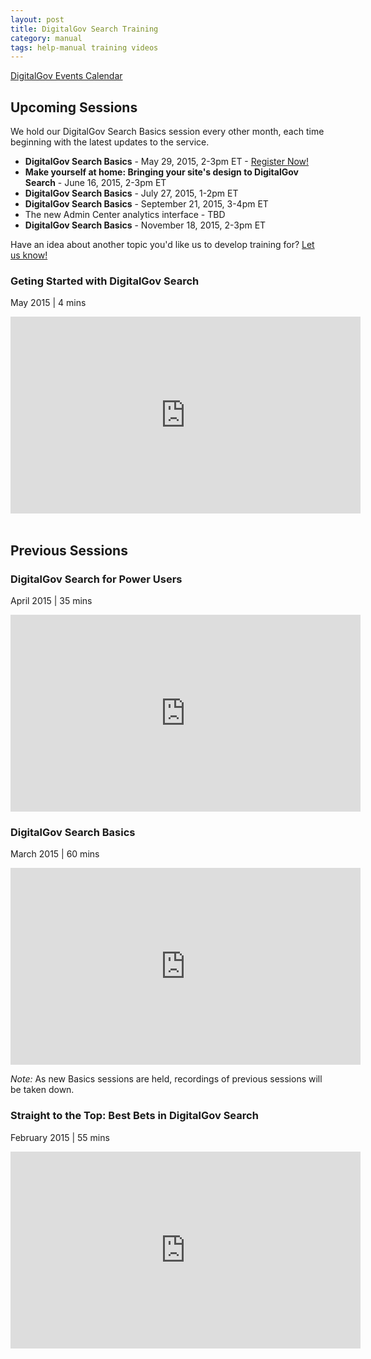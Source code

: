 ```yaml
---
layout: post
title: DigitalGov Search Training
category: manual
tags: help-manual training videos
---
```


[DigitalGov Events Calendar](http://www.digitalgov.gov/events/)

## Upcoming Sessions

We hold our DigitalGov Search Basics session every other month, each time beginning with the latest updates to the service. 

* **DigitalGov Search Basics** - May 29, 2015, 2-3pm ET - [Register Now!](http://www.digitalgov.gov/event/digitalgov-search-basics-workshop-beginner/)
* **Make yourself at home: Bringing your site's design to DigitalGov Search** - June 16, 2015, 2-3pm ET
* **DigitalGov Search Basics** - July 27, 2015, 1-2pm ET
* **DigitalGov Search Basics** - September 21, 2015, 3-4pm ET
* The new Admin Center analytics interface - TBD
* **DigitalGov Search Basics** - November 18, 2015, 2-3pm ET

Have an idea about another topic you'd like us to develop training for? [Let us know!](mailto:search@support.digitalgov.gov)

### Geting Started with DigitalGov Search
May 2015 | 4 mins

<iframe width="560" height="315" src="https://www.youtube.com/embed/TnlpuudK_WY" frameborder="0" allowfullscreen></iframe>
<br>
<br>

## Previous Sessions

### DigitalGov Search for Power Users 
April 2015 | 35 mins

<iframe width="560" height="315" src="https://www.youtube.com/embed/Z1Eg9LhhFcY" frameborder="0" allowfullscreen></iframe>

### DigitalGov Search Basics 
March 2015 | 60 mins

<iframe width="560" height="315" src="https://www.youtube.com/embed/-TfzPI_pbj0" frameborder="0" allowfullscreen></iframe>

*Note:* As new Basics sessions are held, recordings of previous sessions will be taken down.
<br>

### Straight to the Top: Best Bets in DigitalGov Search 
February 2015 | 55 mins

<iframe width="560" height="315" src="https://www.youtube.com/embed/WzQocKYK0t4" frameborder="0" allowfullscreen></iframe>